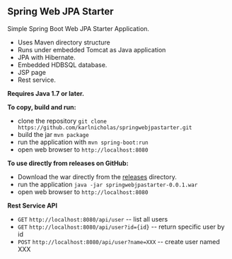 ## Spring Web JPA Starter

Simple Spring Boot Web JPA Starter Application.
* Uses Maven directory structure
* Runs under embedded Tomcat as Java application
* JPA with Hibernate.
* Embedded HDBSQL database.
* JSP page
* Rest service.

**Requires Java 1.7 or later.**

**To copy, build and run:** 
* clone the repository `git clone https://github.com/karlnicholas/springwebjpastarter.git`
* build the jar `mvn package` 
* run the application with `mvn spring-boot:run`
* open web browser to `http://localhost:8080`

**To use directly from releases on GitHub:** 
* Download the war directly from the [releases](https://github.com/karlnicholas/springwebjpastarter/releases) directory. 
* run the application `java -jar springwebjpastarter-0.0.1.war`
* open web browser to `http://localhost:8080`

**Rest Service API**
* `GET` `http://localhost:8080/api/user` -- list all users
* `GET` `http://localhost:8080/api/user?id={id}` -- return specific user by id
* `POST` `http://localhost:8080/api/user?name=XXX` -- create user named XXX

